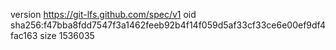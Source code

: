 version https://git-lfs.github.com/spec/v1
oid sha256:f47bba8fdd7547f3a1462feeb92b4f14f059d5af33cf33ce6e00ef9df4fac163
size 1536035

